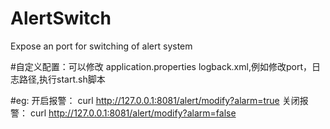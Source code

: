 # AlertSwitch
Expose an port for switching of alert system


#自定义配置：可以修改 application.properties logback.xml,例如修改port，日志路径,执行start.sh脚本

#eg:
开启报警：
curl http://127.0.0.1:8081/alert/modify?alarm=true
关闭报警：
curl http://127.0.0.1:8081/alert/modify?alarm=false
